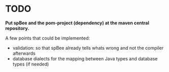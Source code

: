 # TODO

__Put spBee and the pom-project (dependency) at the maven central repository.__

A few points that could be implemented:

* validation: so that spBee already tells whats wrong and not the compiler afterwards
* database dialects for the mapping between Java types and database types (if needed)
